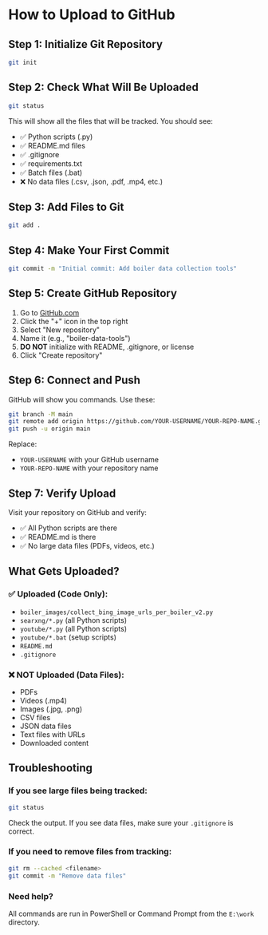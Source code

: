 # How to Upload to GitHub

## Step 1: Initialize Git Repository

```bash
git init
```

## Step 2: Check What Will Be Uploaded

```bash
git status
```

This will show all the files that will be tracked. You should see:
- ✅ Python scripts (.py)
- ✅ README.md files
- ✅ .gitignore
- ✅ requirements.txt
- ✅ Batch files (.bat)
- ❌ No data files (.csv, .json, .pdf, .mp4, etc.)

## Step 3: Add Files to Git

```bash
git add .
```

## Step 4: Make Your First Commit

```bash
git commit -m "Initial commit: Add boiler data collection tools"
```

## Step 5: Create GitHub Repository

1. Go to [GitHub.com](https://github.com)
2. Click the "+" icon in the top right
3. Select "New repository"
4. Name it (e.g., "boiler-data-tools")
5. **DO NOT** initialize with README, .gitignore, or license
6. Click "Create repository"

## Step 6: Connect and Push

GitHub will show you commands. Use these:

```bash
git branch -M main
git remote add origin https://github.com/YOUR-USERNAME/YOUR-REPO-NAME.git
git push -u origin main
```

Replace:
- `YOUR-USERNAME` with your GitHub username
- `YOUR-REPO-NAME` with your repository name

## Step 7: Verify Upload

Visit your repository on GitHub and verify:
- ✅ All Python scripts are there
- ✅ README.md is there
- ✅ No large data files (PDFs, videos, etc.)

## What Gets Uploaded?

### ✅ Uploaded (Code Only):
- `boiler_images/collect_bing_image_urls_per_boiler_v2.py`
- `searxng/*.py` (all Python scripts)
- `youtube/*.py` (all Python scripts)
- `youtube/*.bat` (setup scripts)
- `README.md`
- `.gitignore`

### ❌ NOT Uploaded (Data Files):
- PDFs
- Videos (.mp4)
- Images (.jpg, .png)
- CSV files
- JSON data files
- Text files with URLs
- Downloaded content

## Troubleshooting

### If you see large files being tracked:
```bash
git status
```
Check the output. If you see data files, make sure your `.gitignore` is correct.

### If you need to remove files from tracking:
```bash
git rm --cached <filename>
git commit -m "Remove data files"
```

### Need help?
All commands are run in PowerShell or Command Prompt from the `E:\work` directory.

